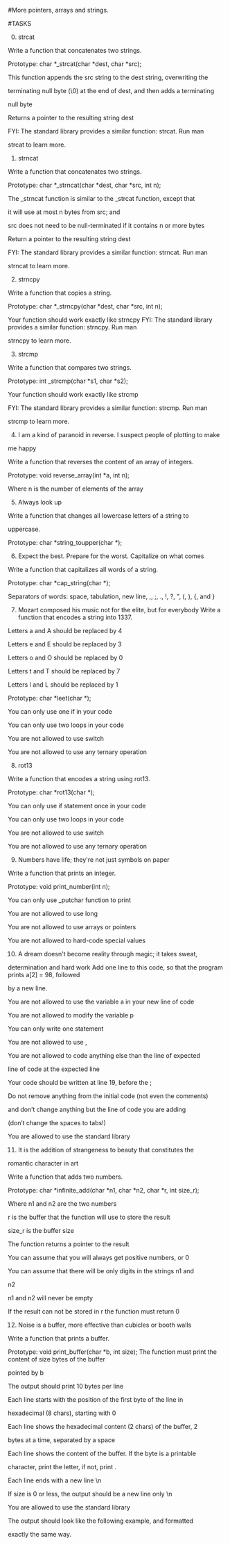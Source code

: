 #More pointers, arrays and strings.

#TASKS

0. strcat

Write a function that concatenates two strings.

Prototype: char *_strcat(char *dest, char *src);

This function appends the src string to the dest string, overwriting the

terminating null byte (\0) at the end of dest, and then adds a terminating

null byte

Returns a pointer to the resulting string dest

FYI: The standard library provides a similar function: strcat. Run man

strcat to learn more.

1. strncat

Write a function that concatenates two strings.

Prototype: char *_strncat(char *dest, char *src, int n);

The _strncat function is similar to the _strcat function, except that

it will use at most n bytes from src; and

src does not need to be null-terminated if it contains n or more bytes

Return a pointer to the resulting string dest

FYI: The standard library provides a similar function: strncat. Run man

strncat to learn more.

2. strncpy

Write a function that copies a string.

Prototype: char *_strncpy(char *dest, char *src, int n);

Your function should work exactly like strncpy
FYI: The standard library provides a similar function: strncpy. Run man

strncpy to learn more.

3. strcmp

Write a function that compares two strings.

Prototype: int _strcmp(char *s1, char *s2);

Your function should work exactly like strcmp

FYI: The standard library provides a similar function: strcmp. Run man

strcmp to learn more.

4. I am a kind of paranoid in reverse. I suspect people of plotting to make

me happy

Write a function that reverses the content of an array of integers.

Prototype: void reverse_array(int *a, int n);

Where n is the number of elements of the array

5. Always look up

Write a function that changes all lowercase letters of a string to

uppercase.

Prototype: char *string_toupper(char *);

6. Expect the best. Prepare for the worst. Capitalize on what comes

Write a function that capitalizes all words of a string.

Prototype: char *cap_string(char *);

Separators of words: space, tabulation, new line, ,, ;, ., !, ?, ", (, ), {, and }

7. Mozart composed his music not for the elite, but for everybody
Write a function that encodes a string into 1337.

Letters a and A should be replaced by 4

Letters e and E should be replaced by 3

Letters o and O should be replaced by 0

Letters t and T should be replaced by 7

Letters l and L should be replaced by 1

Prototype: char *leet(char *);

You can only use one if in your code

You can only use two loops in your code

You are not allowed to use switch

You are not allowed to use any ternary operation

8. rot13

Write a function that encodes a string using rot13.

Prototype: char *rot13(char *);

You can only use if statement once in your code

You can only use two loops in your code

You are not allowed to use switch

You are not allowed to use any ternary operation

9. Numbers have life; they're not just symbols on paper

Write a function that prints an integer.

Prototype: void print_number(int n);

You can only use _putchar function to print

You are not allowed to use long

You are not allowed to use arrays or pointers

You are not allowed to hard-code special values

10. A dream doesn't become reality through magic; it takes sweat,

determination and hard work
Add one line to this code, so that the program prints a[2] = 98, followed

by a new line.

You are not allowed to use the variable a in your new line of code

You are not allowed to modify the variable p

You can only write one statement

You are not allowed to use ,

You are not allowed to code anything else than the line of expected

line of code at the expected line

Your code should be written at line 19, before the ;

Do not remove anything from the initial code (not even the comments)

and don’t change anything but the line of code you are adding

(don’t change the spaces to tabs!)

You are allowed to use the standard library

11. It is the addition of strangeness to beauty that constitutes the

romantic character in art

Write a function that adds two numbers.

Prototype: char *infinite_add(char *n1, char *n2, char *r, int size_r);

Where n1 and n2 are the two numbers

r is the buffer that the function will use to store the result

size_r is the buffer size

The function returns a pointer to the result

You can assume that you will always get positive numbers, or 0

You can assume that there will be only digits in the strings n1 and

n2

n1 and n2 will never be empty

If the result can not be stored in r the function must return 0

12. Noise is a buffer, more effective than cubicles or booth walls

Write a function that prints a buffer.

Prototype: void print_buffer(char *b, int size);
The function must print the content of size bytes of the buffer

pointed by b

The output should print 10 bytes per line

Each line starts with the position of the first byte of the line in

hexadecimal (8 chars), starting with 0

Each line shows the hexadecimal content (2 chars) of the buffer, 2

bytes at a time, separated by a space

Each line shows the content of the buffer. If the byte is a printable

character, print the letter, if not, print .

Each line ends with a new line \n

If size is 0 or less, the output should be a new line only \n

You are allowed to use the standard library

The output should look like the following example, and formatted

exactly the same way.
